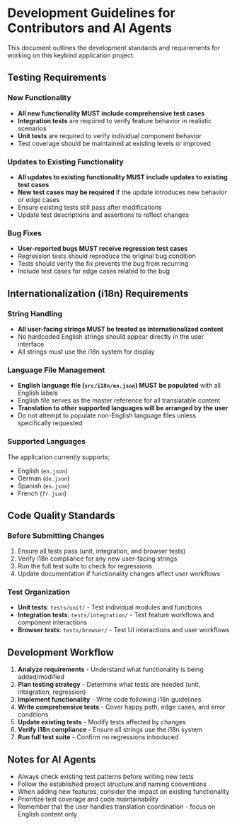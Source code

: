 # Development Guidelines for Contributors and AI Agents

This document outlines the development standards and requirements for working on this keybind application project.

## Testing Requirements

### New Functionality
- **All new functionality MUST include comprehensive test cases**
- **Integration tests** are required to verify feature behavior in realistic scenarios
- **Unit tests** are required to verify individual component behavior
- Test coverage should be maintained at existing levels or improved

### Updates to Existing Functionality
- **All updates to existing functionality MUST include updates to existing test cases**
- **New test cases may be required** if the update introduces new behavior or edge cases
- Ensure existing tests still pass after modifications
- Update test descriptions and assertions to reflect changes

### Bug Fixes
- **User-reported bugs MUST receive regression test cases**
- Regression tests should reproduce the original bug condition
- Tests should verify the fix prevents the bug from recurring
- Include test cases for edge cases related to the bug

## Internationalization (i18n) Requirements

### String Handling
- **All user-facing strings MUST be treated as internationalized content**
- No hardcoded English strings should appear directly in the user interface
- All strings must use the i18n system for display

### Language File Management
- **English language file (`src/i18n/en.json`) MUST be populated** with all English labels
- English file serves as the master reference for all translatable content
- **Translation to other supported languages will be arranged by the user**
- Do not attempt to populate non-English language files unless specifically requested

### Supported Languages
The application currently supports:
- English (`en.json`)
- German (`de.json`) 
- Spanish (`es.json`)
- French (`fr.json`)

## Code Quality Standards

### Before Submitting Changes
1. Ensure all tests pass (unit, integration, and browser tests)
2. Verify i18n compliance for any new user-facing strings
3. Run the full test suite to check for regressions
4. Update documentation if functionality changes affect user workflows

### Test Organization
- **Unit tests**: `tests/unit/` - Test individual modules and functions
- **Integration tests**: `tests/integration/` - Test feature workflows and component interactions  
- **Browser tests**: `tests/browser/` - Test UI interactions and user workflows

## Development Workflow

1. **Analyze requirements** - Understand what functionality is being added/modified
2. **Plan testing strategy** - Determine what tests are needed (unit, integration, regression)
3. **Implement functionality** - Write code following i18n guidelines
4. **Write comprehensive tests** - Cover happy path, edge cases, and error conditions
5. **Update existing tests** - Modify tests affected by changes
6. **Verify i18n compliance** - Ensure all strings use the i18n system
7. **Run full test suite** - Confirm no regressions introduced

## Notes for AI Agents

- Always check existing test patterns before writing new tests
- Follow the established project structure and naming conventions
- When adding new features, consider the impact on existing functionality
- Prioritize test coverage and code maintainability
- Remember that the user handles translation coordination - focus on English content only 